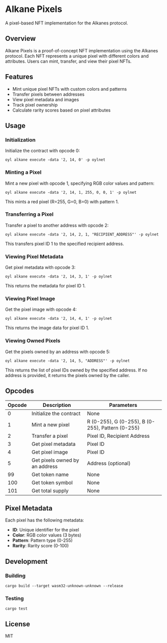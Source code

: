 # Alkane Pixels

A pixel-based NFT implementation for the Alkanes protocol.

## Overview

Alkane Pixels is a proof-of-concept NFT implementation using the Alkanes protocol. Each NFT represents a unique pixel with different colors and attributes. Users can mint, transfer, and view their pixel NFTs.

## Features

- Mint unique pixel NFTs with custom colors and patterns
- Transfer pixels between addresses
- View pixel metadata and images
- Track pixel ownership
- Calculate rarity scores based on pixel attributes

## Usage

### Initialization

Initialize the contract with opcode 0:

```
oyl alkane execute -data '2, 14, 0' -p oylnet
```

### Minting a Pixel

Mint a new pixel with opcode 1, specifying RGB color values and pattern:

```
oyl alkane execute -data '2, 14, 1, 255, 0, 0, 1' -p oylnet
```

This mints a red pixel (R=255, G=0, B=0) with pattern 1.

### Transferring a Pixel

Transfer a pixel to another address with opcode 2:

```
oyl alkane execute -data '2, 14, 2, 1, "RECIPIENT_ADDRESS"' -p oylnet
```

This transfers pixel ID 1 to the specified recipient address.

### Viewing Pixel Metadata

Get pixel metadata with opcode 3:

```
oyl alkane execute -data '2, 14, 3, 1' -p oylnet
```

This returns the metadata for pixel ID 1.

### Viewing Pixel Image

Get the pixel image with opcode 4:

```
oyl alkane execute -data '2, 14, 4, 1' -p oylnet
```

This returns the image data for pixel ID 1.

### Viewing Owned Pixels

Get the pixels owned by an address with opcode 5:

```
oyl alkane execute -data '2, 14, 5, "ADDRESS"' -p oylnet
```

This returns the list of pixel IDs owned by the specified address. If no address is provided, it returns the pixels owned by the caller.

## Opcodes

| Opcode | Description | Parameters |
|--------|-------------|------------|
| 0 | Initialize the contract | None |
| 1 | Mint a new pixel | R (0-255), G (0-255), B (0-255), Pattern (0-255) |
| 2 | Transfer a pixel | Pixel ID, Recipient Address |
| 3 | Get pixel metadata | Pixel ID |
| 4 | Get pixel image | Pixel ID |
| 5 | Get pixels owned by an address | Address (optional) |
| 99 | Get token name | None |
| 100 | Get token symbol | None |
| 101 | Get total supply | None |

## Pixel Metadata

Each pixel has the following metadata:

- **ID**: Unique identifier for the pixel
- **Color**: RGB color values (3 bytes)
- **Pattern**: Pattern type (0-255)
- **Rarity**: Rarity score (0-100)

## Development

### Building

```
cargo build --target wasm32-unknown-unknown --release
```

### Testing

```
cargo test
```

## License

MIT